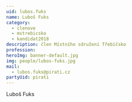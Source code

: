 ```yaml
---
uid: lubos.fuks
name: Luboš Fuks
category:
  - clenove
  - mstrebicsko
  - kandidat2018
description: člen Místního sdružení Třebíčsko
profession:
heroImg: banner-default.jpg
img: people/lubos-fuks.jpg
mail:
  - lubos.fuks@pirati.cz
partyUid: pirati
---
```


Luboš Fuks
